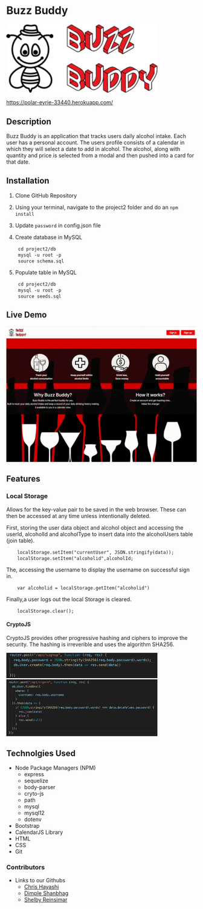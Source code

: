 # Buzz Buddy 

<img src="app/public/assets/images/logo1.png" width="400px">


https://polar-eyrie-33440.herokuapp.com/

## Description

 Buzz Buddy is an application that tracks users daily alcohol intake. Each user has a personal account. The users profile consists of a calendar in which they will select a date to add in alcohol.  The alcohol, along with quantity and price is selected from a modal and then pushed into a card for that date. 

## Installation

1. Clone GitHub Repository
2. Using your terminal, navigate to the project2 folder and do an `npm install`
3. Update `password` in config.json file
4. Create database in MySQL

        cd project2/db
        mysql -u root -p
        source schema.sql

5. Populate table in MySQL

        cd project2/db
        mysql -u root -p
        source seeds.sql

## Live Demo

<img src="app/public/assets/images/demo.gif" width="600px">


## Features

### Local Storage

Allows for the key-value pair to be saved in the web browser. These can then be accessed at any time unless intentionally deleted. 

First, storing the user data object  and alcohol object and accessing the userId, alcoholId and alcoholType to insert data into the alcoholUsers table (join table).

        localStorage.setItem("currentUser", JSON.stringify(data));
        localStorage.setItem("alcoholid",alcoholId;


The, accessing the username to display the username
on successful sign in.

        var alcoholid = localStorage.getItem("alcoholid")

Finally,a user logs out the local Storage is cleared.

        localStorage.clear();


#### CryptoJS

CryptoJS provides other progressive hashing and ciphers to improve the security. The hashing is irreverible and uses the algorithm SHA256.

<img src="app/public/assets/images/cryptoJs.png" width="400px">

<img src="app/public/assets/images/cryptoJs2.png" width="400px">


















## Technolgies Used

 * Node Package Managers (NPM)
    * express
    * sequelize
    * body-parser
    * cryto-js
    * path
    * mysql
    * mysql12
    * dotenv
* Bootstrap
* CalendarJS Library
* HTML
* CSS
* Git


### Contributors
 - Links to our Githubs
    - [Chris Hayashi](https://github.com/Chris-Hayashi)
    - [Dimple Shanbhag](https://github.com/dimz13)
    - [Shelby Reinsimar](https://github.com/shelbyreins)